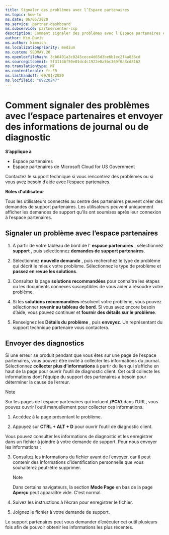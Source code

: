 ```yaml
---
title: Signaler des problèmes avec l’Espace partenaires
ms.topic: how-to
ms.date: 06/05/2020
ms.service: partner-dashboard
ms.subservice: partnercenter-csp
description: Comment signaler des problèmes avec l'Espace partenaires et collecter des informations de diagnostic pour notre équipe de Support.
author: Kim-Davis
ms.author: kimnich
ms.localizationpriority: medium
ms.custom: SEOMAY.20
ms.openlocfilehash: 3cb6491a3c0245cece4d65d3be6b1ec2f4a836cd
ms.sourcegitcommit: 5f31146f50e01dc4c1922e0a5bc369f0a3cd8162
ms.translationtype: MT
ms.contentlocale: fr-FR
ms.lasthandoff: 09/01/2020
ms.locfileid: "89220247"
---
```

# <a name="how-to-report-problems-with-partner-center-and-submit-any-log-or-diagnostics-information"></a>Comment signaler des problèmes avec l’espace partenaires et envoyer des informations de journal ou de diagnostic

**S’applique à**

- Espace partenaires
- Espace partenaires de Microsoft Cloud for US Government

Contactez le support technique si vous rencontrez des problèmes ou si vous avez besoin d’aide avec l’espace partenaires.

**Rôles d'utilisateur**

Tous les utilisateurs connectés au centre des partenaires peuvent créer des demandes de support partenaires. Les utilisateurs peuvent uniquement afficher les demandes de support qu’ils ont soumises après leur connexion à l’espace partenaires.

## <a name="report-a-problem-with-the-partner-center"></a>Signaler un problème avec l’espace partenaires

1. À partir de votre tableau de bord de l' **espace partenaires** , sélectionnez **support** , puis sélectionnez **demandes de support partenaires**.

2. Sélectionnez **nouvelle demande** , puis recherchez le type de problème qui décrit le mieux votre problème. Sélectionnez le type de problème et **passez en revue les solutions**.

3. Consultez la page **solutions recommandées** pour connaître les étapes ou les documents connexes susceptibles de vous aider à résoudre votre problème.

4. Si les **solutions recommandées** résolvent votre problème, vous pouvez sélectionner **revenir au tableau de bord**. Si vous avez encore besoin d’aide, vous pouvez continuer et **fournir des détails sur le problème**.

5. Renseignez les **Détails du problème** , puis **envoyez**. Un représentant du support technique partenaire vous contactera.

## <a name="send-diagnostics"></a>Envoyer des diagnostics

Si une erreur se produit pendant que vous êtes sur une page de l’espace partenaires, vous pouvez être invité à collecter les informations du journal. Sélectionnez **collecter plus d’informations** à partir du lien qui s’affiche en haut de la page pour ouvrir l’outil de diagnostic client. Cet outil collecte les informations dont l’équipe du support des partenaires a besoin pour déterminer la cause de l’erreur. 

>[!NOTE]
>Sur les pages de l’espace partenaires qui incluent **/PCV/** dans l’URL, vous pouvez ouvrir l’outil manuellement pour collecter ces informations.

1. Accédez à la page présentant le problème.

2. Appuyez sur **CTRL + ALT + D** pour ouvrir l’outil de diagnostic client.

Vous pouvez consulter les informations de diagnostic et les enregistrer dans un fichier à joindre à votre demande de support. Pour nous envoyer les informations :

3. Consultez les informations du fichier avant de l’envoyer, car il peut contenir des informations d’identification personnelle que vous souhaiterez peut-être supprimer.

    >[!NOTE]
    >Dans certains navigateurs, la section **Mode Page** en bas de la page **Aperçu** peut apparaître vide. C'est normal.

4. Suivez les instructions à l’écran pour enregistrer le fichier.

5. Joignez le fichier à votre demande de support.

Le support partenaires peut vous demander d’exécuter cet outil plusieurs fois afin de pouvoir obtenir les informations les plus récentes.

